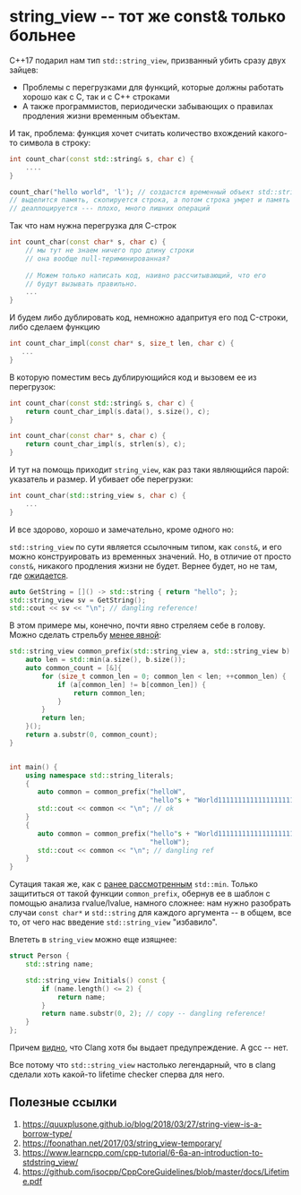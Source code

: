 # string_view -- тот же const& только больнее

С++17 подарил нам тип `std::string_view`, призванный убить сразу двух зайцев:
- Проблемы с перегрузками для функций, которые должны работать хорошо как с C, так и с C++ строками
- А также программистов, периодически забывающих о правилах продления жизни временным объектам.

И так, проблема: функция хочет считать количество вхождений какого-то символа в строку:

```C++
int count_char(const std::string& s, char c) {
    ....
}

count_char("hello world", 'l'); // создастся временный объект std::string, 
// выделится память, скопируется строка, а потом строка умрет и память
// деаллоцируется --- плохо, много лишних операций
```

Так что нам нужна перегрузка для С-строк
```C++
int count_char(const char* s, char c) {
    // мы тут не знаем ничего про длину строки
    // она вообще null-териминированная?
    
    // Можем только написать код, наивно рассчитывающий, что его
    // будут вызывать правильно.
    ...
}
```

И будем либо дублировать код, немножно адапритуя его под C-строки, либо сделаем функцию

```C++
int count_char_impl(const char* s, size_t len, char c) {
   ... 
}
```

В которую поместим весь дублирующийся код и вызовем ее из перегрузок:
```C++
int count_char(const std::string& s, char c) {
    return count_char_impl(s.data(), s.size(), c);
}

int count_char(const char* s, char c) {
    return count_char_impl(s, strlen(s), c);
}
```

И тут на помощь приходит `string_view`, как раз таки являющийся парой: указатель и размер. И убивает обе перегрузки:

```C++
int count_char(std::string_view s, char c) {
    ...
}
```

И все здорово, хорошо и замечательно, кроме одного но:

`std::string_view` по сути является ссылочным типом, как `const&`, и его можно конструировать из временных значений. Но, в отличие от просто `const&`, никакого продления жизни не будет. Вернее будет, но не там, где [ожидается](https://godbolt.org/z/nxxrYb).

```C++
auto GetString = []() -> std::string { return "hello"; };
std::string_view sv = GetString();
std::cout << sv << "\n"; // dangling reference!
```

В этом примере мы, конечно, почти явно стреляем себе в голову. Можно сделать стрельбу [менее явной](https://godbolt.org/z/PPcarE):

```C++
std::string_view common_prefix(std::string_view a, std::string_view b) {
    auto len = std::min(a.size(), b.size());
    auto common_count = [&]{
        for (size_t common_len = 0; common_len < len; ++common_len) {
            if (a[common_len] != b[common_len]) {
                return common_len;
            }
        }
        return len;
    }();
    return a.substr(0, common_count);
}


int main() {
    using namespace std::string_literals;
    {
       auto common = common_prefix("helloW", 
                                   "hello"s + "World111111111111111111111");
       std::cout << common << "\n"; // ok
    }
    {
       auto common = common_prefix("hello"s + "World111111111111111111111111", 
                                   "helloW");
       std::cout << common << "\n"; // dangling ref
    }
}
```

Сутация такая же, как с [ранее рассмотренным](use_after_free_in_general.md) `std::min`.
Только защититься от такой функции `common_prefix`, обернув ее в шаблон с помощью анализа rvalue/lvalue,
намного сложнее: нам нужно разобрать случаи `const char*` и `std::string` для каждого аргумента -- в общем, все то, от чего нас введение `std::string_view` "избавило".


Влететь в `string_view` можно еще изящнее:

```C++
struct Person {
    std::string name;

    std::string_view Initials() const {
        if (name.length() <= 2) {
            return name;
        }
        return name.substr(0, 2); // copy -- dangling reference!
    }
};
```

Причем [видно](https://godbolt.org/z/TPc4zq), что Clang хотя бы выдает предупреждение.
А gcc -- нет.

Все потому что `std::string_view` настолько легендарный, что в clang сделали хоть какой-то lifetime checker сперва для него.


## Полезные ссылки
1. https://quuxplusone.github.io/blog/2018/03/27/string-view-is-a-borrow-type/
2. https://foonathan.net/2017/03/string_view-temporary/
3. https://www.learncpp.com/cpp-tutorial/6-6a-an-introduction-to-stdstring_view/
4. https://github.com/isocpp/CppCoreGuidelines/blob/master/docs/Lifetime.pdf